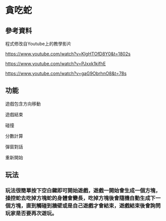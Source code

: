 # 貪吃蛇
## 參考資料
程式修改自Youtube上的教學影片

https://www.youtube.com/watch?v=KlgHTOfD8Y0&t=1802s

https://www.youtube.com/watch?v=PJxxk1kifhE

https://www.youtube.com/watch?v=gaG9ObrhnO8&t=78s
## 功能

遊戲包含方向移動

遊戲結束

碰撞

分數計算

彈窗對話

重新開始

## 玩法

### 玩法很簡單按下空白鍵即可開始遊戲，遊戲一開始會生成一個方塊，操控蛇去吃掉方塊蛇的身體會變長，吃掉方塊後會隨機自動生成下一個方塊，直到觸碰到牆壁或是自己遊戲才會結束，遊戲結束後會詢問玩家是否要再次遊玩。
